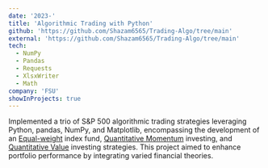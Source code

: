 ```yaml
---
date: '2023-'
title: 'Algorithmic Trading with Python'
github: 'https://github.com/Shazam6565/Trading-Algo/tree/main'
external: 'https://github.com/Shazam6565/Trading-Algo/tree/main'
tech:
  - NumPy
  - Pandas
  - Requests
  - XlsxWriter
  - Math
company: 'FSU'
showInProjects: true
---
```


Implemented a trio of S&P 500 algorithmic trading strategies leveraging Python, pandas, NumPy, and Matplotlib, encompassing the development of an [Equal-weight](https://www.investopedia.com/terms/e/equalweight.asp#:~:text=Equal%20weight%20is%20a%20type,evaluating%20the%20overall%20group's%20performance.) index fund, [Quantitative Momentum](https://taldavidson.com/quantitative-momentum/quantitative-momentum-strategy/#:~:text=Quantitative%20Momentum%20is%20an%20investment,beta%20factor%20affecting%20stock%20returns.) investing, and [Quantitative Value](https://taldavidson.com/quantitative-value-screener/quantitative-value-strategy/) investing strategies. This project aimed to enhance portfolio performance by integrating varied financial theories.

